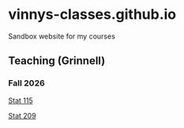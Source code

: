 # vinnys-classes.github.io
Sandbox website for my courses


## Teaching (Grinnell)
### Fall 2026

[Stat 115](https://github.com/vinnys-classes/vinnys-classes.github.io/blob/main/main_115_tester.html)

[Stat 209](https://nfriedrichsen.github.io/STA209s25.html)
